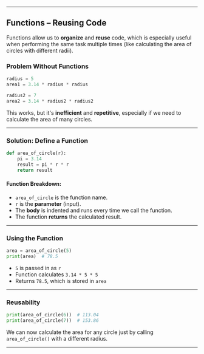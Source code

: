 
---

## Functions – Reusing Code

Functions allow us to **organize** and **reuse** code, which is especially useful when performing the same task multiple times (like calculating the area of circles with different radii).

### Problem Without Functions

```python
radius = 5
area1 = 3.14 * radius * radius

radius2 = 7
area2 = 3.14 * radius2 * radius2
```

This works, but it's **inefficient** and **repetitive**, especially if we need to calculate the area of many circles.

---

### Solution: Define a Function

```python
def area_of_circle(r):
    pi = 3.14
    result = pi * r * r
    return result
```

#### Function Breakdown:

* `area_of_circle` is the function name.
* `r` is the **parameter** (input).
* The **body** is indented and runs every time we call the function.
* The function **returns** the calculated result.

---

### Using the Function

```python
area = area_of_circle(5)
print(area)  # 78.5
```

* `5` is passed in as `r`
* Function calculates `3.14 * 5 * 5`
* Returns `78.5`, which is stored in `area`

---

### Reusability

```python
print(area_of_circle(6))  # 113.04
print(area_of_circle(7))  # 153.86
```

We can now calculate the area for any circle just by calling `area_of_circle()` with a different radius.

---

